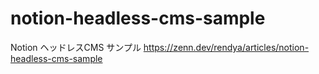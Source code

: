 # notion-headless-cms-sample

Notion ヘッドレスCMS サンプル
<https://zenn.dev/rendya/articles/notion-headless-cms-sample>  
